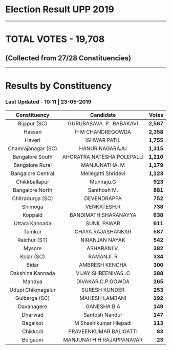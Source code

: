 # Election Result UPP 2019

---
# TOTAL VOTES - 19,708 
## (Collected from 27/28 Constituencies) 


---
# Results by Constituency 

### Last Updated - 10:11 | 23-05-2019 


|   Constituency   |        Candidate         |  Votes  |
|:----------------:|:------------------------:|--------:|
|   Bijapur (SC)   | GURUBASAVA. P . RABAKAVI |**2,567**|
|      Hassan      |     H M CHANDREGOWDA     |**2,358**|
|      Haveri      |       ISHWAR PATIL       |**1,755**|
|Chamrajanagar (SC)|      HANUR NAGARAJU      |**1,315**|
| Bangalore South  |AHORATRA NATESHA POLEPALLI|**1,210**|
| Bangalore Rural  |      MANJUNATHA. M       |**1,179**|
|Bangalore Central |   Mellegatti Shridevi    |**1,123**|
|  Chikkballapur   |        Muniraju.G        |  **923**|
| Bangalore North  |       Santhosh M.        |  **881**|
| Chitradurga (SC) |       DEVENDRAPPA        |  **752**|
|     Shimoga      |       VENKATESH.R        |  **738**|
|     Koppald      |   BANDIMATH SHARANAYYA   |  **638**|
|  Uttara Kannada  |       SUNIL PAWAR        |  **611**|
|      Tumkur      |    CHAYA RAJASHANKAR     |  **587**|
|   Raichur (ST)   |      NIRANJAN NAYAK      |  **542**|
|      Mysore      |       ASHARANI.V.        |  **382**|
|    Kolar (SC)    |        RAMANJI. R        |  **334**|
|      Bidar       |      AMBRESH KENCHA      |  **300**|
| Dakshina Kannada |   VIJAY SHREENIVAS .C    |  **288**|
|      Mandya      |    DIVAKAR.C.P.GOWDA     |  **265**|
|Udupi Chikmagalur |      SURESH KUNDER       |  **253**|
|  Gulbarga (SC)   |      MAHESH LAMBANI      |  **192**|
|    Davanagere    |       GANESHA B A        |  **149**|
|     Dharwad      |      Santosh Nandur      |  **147**|
|     Bagalkot     |  M Shashikumar Hlepadi   |  **113**|
|     Chikkodi     |  PRAVEENKUMAR BALIGATTI  |   **83**|
|     Belgaum      | MANJUNATH H RAJAPPANAVAR |   **23**|



<!-- Global site tag (gtag.js) - Google Analytics -->
<script async src='https://www.googletagmanager.com/gtag/js?id=UA-138371535-2'></script>
<script>
window.dataLayer = window.dataLayer || [];
function gtag(){dataLayer.push(arguments);}
gtag('js', new Date());

gtag('config', 'UA-138371535-2');
</script>
        